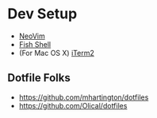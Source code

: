 # Dev Setup

- [NeoVim](https://neovim.io/doc/user/vim_diff.html#nvim-configuration)
- [Fish Shell](http://fishshell.com/)
- (For Mac OS X) [iTerm2](https://www.iterm2.com)

## Dotfile Folks

- https://github.com/mhartington/dotfiles
- https://github.com/Olical/dotfiles
